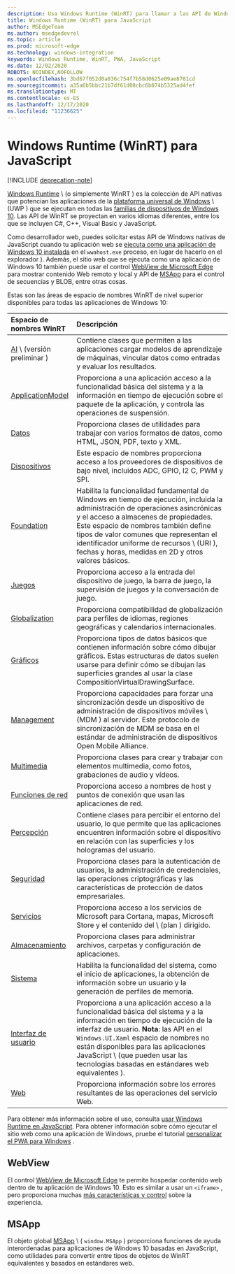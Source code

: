 ```yaml
---
description: Usa Windows Runtime (WinRT) para llamar a las API de Windows nativas desde tu aplicación de JavaScript.
title: Windows Runtime (WinRT) para JavaScript
author: MSEdgeTeam
ms.author: msedgedevrel
ms.topic: article
ms.prod: microsoft-edge
ms.technology: windows-integration
keywords: Windows Runtime, WinRT, PWA, JavaScript
ms.date: 12/02/2020
ROBOTS: NOINDEX,NOFOLLOW
ms.openlocfilehash: 3bd67f052d0a836c754f7b58d0625e09ae8781cd
ms.sourcegitcommit: a35a6b5bbc21b7df61d08cbc6b074b5325ad4fef
ms.translationtype: MT
ms.contentlocale: es-ES
ms.lasthandoff: 12/17/2020
ms.locfileid: "11236625"
---
```

# Windows Runtime (WinRT) para JavaScript  

[!INCLUDE [deprecation-note](../includes/legacy-edge-note.md)]  

[Windows Runtime](/windows/uwp/get-started/universal-application-platform-guide#how-the-universal-windows-platform-relates-to-windows-runtime-apis) \ (o simplemente WinRT \) es la colección de API nativas que potencian las aplicaciones de la [plataforma universal de Windows](/windows/uwp/get-started/universal-application-platform-guide) \ (UWP \) que se ejecutan en todas las [familias de dispositivos de Windows 10](/uwp/extension-sdks/device-families-overview).  Las API de WinRT se proyectan en varios idiomas diferentes, entre los que se incluyen C#, C++, Visual Basic y JavaScript.  

Como desarrollador web, puedes solicitar estas API de Windows nativas de JavaScript cuando tu aplicación web se [ejecuta como una aplicación de Windows 10 instalada](../progressive-web-apps/windows-features.md#set-up-and-run-your-universal-windows-app) en el `wwahost.exe` proceso, en lugar de hacerlo en el explorador \).  Además, el sitio web que se ejecuta como una aplicación de Windows 10 también puede usar el control [WebView de Microsoft Edge](#webview) para mostrar contenido Web remoto y local y API de [MSApp](#msapp) para el control de secuencias y BLOB, entre otras cosas.  

Estas son las áreas de espacio de nombres WinRT de nivel superior disponibles para todas las aplicaciones de Windows 10:  

| Espacio de nombres WinRT | Descripción |  
|:--- |:--- |  
| [AI](/uwp/api/windows.AI.MachineLearning.Preview) \ (versión preliminar \) | Contiene clases que permiten a las aplicaciones cargar modelos de aprendizaje de máquinas, vincular datos como entradas y evaluar los resultados.  |  
| [ApplicationModel](/uwp/api/windows.applicationmodel) | Proporciona a una aplicación acceso a la funcionalidad básica del sistema y a la información en tiempo de ejecución sobre el paquete de la aplicación, y controla las operaciones de suspensión.  |  
| [Datos](/uwp/api/windows.data.html) | Proporciona clases de utilidades para trabajar con varios formatos de datos, como HTML, JSON, PDF, texto y XML.  |  
| [Dispositivos](/uwp/api/windows.devices) | Este espacio de nombres proporciona acceso a los proveedores de dispositivos de bajo nivel, incluidos ADC, GPIO, I2 C, PWM y SPI.  |  
| [Foundation](/uwp/api/windows.foundation) | Habilita la funcionalidad fundamental de Windows en tiempo de ejecución, incluida la administración de operaciones asincrónicas y el acceso a almacenes de propiedades.  Este espacio de nombres también define tipos de valor comunes que representan el identificador uniforme de recursos \ (URI \), fechas y horas, medidas en 2D y otros valores básicos.  |  
| [Juegos](/uwp/api/windows.gaming.input) |Proporciona acceso a la entrada del dispositivo de juego, la barra de juego, la supervisión de juegos y la conversación de juego.  |  
| [Globalization](/uwp/api/windows.globalization) | Proporciona compatibilidad de globalización para perfiles de idiomas, regiones geográficas y calendarios internacionales.  |  
| [Gráficos](/uwp/api/windows.graphics) | Proporciona tipos de datos básicos que contienen información sobre cómo dibujar gráficos.  Estas estructuras de datos suelen usarse para definir cómo se dibujan las superficies grandes al usar la clase CompositionVirtualDrawingSurface.  |  
| [Management](/uwp/api/windows.management) | Proporciona capacidades para forzar una sincronización desde un dispositivo de administración de dispositivos móviles \ (MDM \) al servidor.  Este protocolo de sincronización de MDM se basa en el estándar de administración de dispositivos Open Mobile Alliance.  |  
| [Multimedia](/uwp/api/windows.media) | Proporciona clases para crear y trabajar con elementos multimedia, como fotos, grabaciones de audio y vídeos.  |  
| [Funciones de red](/uwp/api/windows.networking) | Proporciona acceso a nombres de host y puntos de conexión que usan las aplicaciones de red.  |  
| [Percepción](/uwp/api/windows.perception) | Contiene clases para percibir el entorno del usuario, lo que permite que las aplicaciones encuentren información sobre el dispositivo en relación con las superficies y los hologramas del usuario.  |  
| [Seguridad](/uwp/api/windows.security.authentication.identity) | Proporciona clases para la autenticación de usuarios, la administración de credenciales, las operaciones criptográficas y las características de protección de datos empresariales.  |  
| [Servicios](/uwp/api/windows.services.cortana) | Proporciona acceso a los servicios de Microsoft para Cortana, mapas, Microsoft Store y el contenido del \ (plan \) dirigido.  |  
| [Almacenamiento](/uwp/api/windows.storage) | Proporciona clases para administrar archivos, carpetas y configuración de aplicaciones.  |  
| [Sistema](/uwp/api/windows.system) | Habilita la funcionalidad del sistema, como el inicio de aplicaciones, la obtención de información sobre un usuario y la generación de perfiles de memoria.  |  
| [Interfaz de usuario](/uwp/api/windows.ui) | Proporciona a una aplicación acceso a la funcionalidad básica del sistema y a la información en tiempo de ejecución de la interfaz de usuario.  **Nota**: las API en el `Windows.UI.Xaml` espacio de nombres no están disponibles para las aplicaciones JavaScript \ (que pueden usar las tecnologías basadas en estándares web equivalentes \).  |  
| [Web](/uwp/api/windows.web) | Proporciona información sobre los errores resultantes de las operaciones del servicio Web.  |  

Para obtener más información sobre el uso, consulta [usar Windows Runtime en JavaScript](./using-the-windows-runtime-in-javascript.md).  Para obtener información sobre cómo ejecutar el sitio web como una aplicación de Windows, pruebe el tutorial [personalizar el PWA para Windows](../progressive-web-apps/windows-features.md) .  

## WebView  

El control [WebView de Microsoft Edge](../hosting/webview/index.md) te permite hospedar contenido web dentro de tu aplicación de Windows 10.  Esto es similar a usar un `<iframe>` , pero proporciona muchas [más características y control](../hosting/webview/index.md#webview-versus-iframe) sobre la experiencia.  

## MSApp  

El objeto global [MSApp](./reference/msapp.md) \ ( `window.MSApp` \) proporciona funciones de ayuda interordenadas para aplicaciones de Windows 10 basadas en JavaScript, como utilidades para convertir entre tipos de objetos de WinRT equivalentes y basados en estándares web.  
